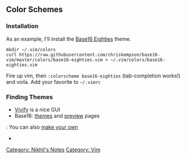 Color Schemes
-------------

### Installation

As an example, I'll install the [Base16
Eighties](http://chriskempson.github.io/base16/#eighties) theme.

    mkdir ~/.vim/colors
    curl https://raw.githubusercontent.com/chriskempson/base16-vim/master/colors/base16-eighties.vim > ~/.vim/colors/base16-eighties.vim

Fire up vim, then `:colorscheme base16-eighties` (tab-completion works!)
and voila. Add your favorite to `~/.vimrc`

### Finding Themes

-   [Vivify](http://bytefluent.com/vivify/) is a nice GUI
-   Base16: [themes](https://github.com/chriskempson/base16-vim) and
    [preview](http://chriskempson.github.io/base16) pages

:   You can also [make your
    own](https://github.com/chriskempson/base16-builder)

-   

[Category: Nikhil's Notes](Category:_Nikhil's_Notes "wikilink")
[Category: Vim](Category:_Vim "wikilink")
